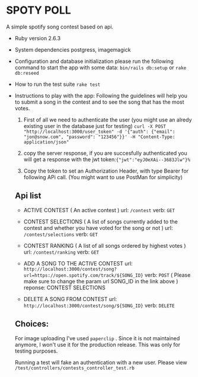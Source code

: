 # SPOTY POLL
A simple spotify song contest based on api.

* Ruby version
2.6.3
* System dependencies
postgress, imagemagick

* Configuration and database initialization
please run the following command to start the app with some data: 
`bin/rails db:setup` or `rake db:reseed`

* How to run the test suite
`rake test`

* Instructions to play with the app:
  Following the guidelines will help you to submit a song in the contest and to see the song that has the most votes.

  1. First of all we need to authenticate the user (you might use an alredy existing user in the database just for testing)
  `curl -X POST "http://localhost:3000/user_token" -d '{"auth": {"email": "jon@snow.com", "password": "123456"}}' -H "Content-Type: application/json"`

  2. copy the server response, if you are succesfully authenticated you will get a response with the jwt token:`{"jwt":"eyJ0eXAi--3683Jlw"}%` 

  3. Copy the token to set an Authorization Header, with type Bearer for following APi call. (You might want to use PostMan for simplicity)

  ## Api list

  * ACTIVE CONTEST ( An active contest )
    url: `/contest` 
    verb: `GET`

  * CONTEST SELECTIONS ( A list of songs currently added to the contest and whether you       have voted for the song or not )
    url: `/contest/selections` 
    verb: `GET`

  * CONTEST RANKING ( A list of all songs ordered by highest votes )
    url: `/contest/ranking` 
    verb: `GET`

  * ADD A SONG TO THE ACTIVE CONTEST
    url: `http://localhost:3000/contest/song?url=https://open.spotify.com/track/${SONG_ID}`
    verb: `POST`
    ( Please make sure to change the param url SONG_ID in the link above )
    reponse: CONTEST SELECTIONS

  * DELETE A SONG FROM CONTEST
    url: `http://localhost:3000/contest/song/${SONG_ID}`
    verb: `DELETE`


  ## Choices: 

  For image uploading I've used `paperclip` . Since it is not maintained anymore, I won't use it for the production release. This was only for testing purposes. 

  Running a test will fake an authentication with a new user. 
  Please view `/test/controllers/contests_controller_test.rb`
